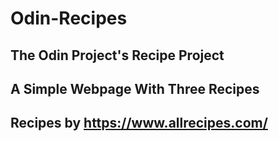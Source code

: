 # Odin-Recipes
## The Odin Project's Recipe Project
## A Simple Webpage With Three Recipes
## Recipes by https://www.allrecipes.com/